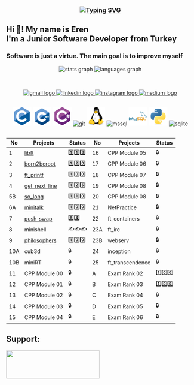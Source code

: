 <h3 align="center"><a href="https://git.io/typing-svg"><img src="https://readme-typing-svg.herokuapp.com?font=Roboto+Mono&size=40&duration=1000&pause=100&color=F70000&center=true&vCenter=true&multiline=true&width=250&height=150&lines=WELCOME;TO;REAL+WORLD;-" alt="Typing SVG" </img></a></h3>

<h2 align="left">Hi 👋! My name is Eren<br>I'm a Junior Software Developer from Turkey</h2>
<h3 align="left">Software is just a virtue. The main goal is to improve myself</h3>

<div align="center">
  <img src="https://github-readme-stats.vercel.app/api?username=erenakbas57&hide_title=false&hide_rank=false&show_icons=true&include_all_commits=true&count_private=true&disable_animations=false&theme=dracula&locale=en&hide_border=false" height="150" alt="stats graph"  />
  <img src="https://github-readme-stats.vercel.app/api/top-langs?username=erenakbas57&locale=en&hide_title=false&layout=compact&card_width=320&langs_count=5&theme=dracula&hide_border=false" height="150" alt="languages graph"  />
</div>


<br clear="both">

##
<div align="center">
  <a href="mailto:m.erenakbas57@gmail.com" target="_blank">
    <img src="https://img.shields.io/static/v1?message=Gmail&logo=gmail&label=&color=D14836&logoColor=white&labelColor=&style=flat" height="50" alt="gmail logo"  />
  </a>
  <a href="https://www.linkedin.com/in/erenakbas/" target="_blank">
    <img src="https://img.shields.io/static/v1?message=erenakbas&logo=linkedin&label=&color=0077B5&logoColor=white&labelColor=&style=flat" height="50" alt="linkedin logo"  />
  </a>
  <a href="https://www.instagram.com/erenakbas57/" target="_blank">
    <img src="https://img.shields.io/static/v1?message=erenakbas57&logo=instagram&label=&color=E4405F&logoColor=white&labelColor=&style=flat" height="50" alt="instagram logo"  />
  </a>
  <a href="https://medium.com/@erenakbas" target="_blank">
    <img src="https://img.shields.io/static/v1?message=@erenakbas&logo=medium&label=&color=12100E&logoColor=white&labelColor=&style=flat" height="50" alt="medium logo"  />
  </a>
</div>

##


<div align="center"> 
<a> <img src="https://raw.githubusercontent.com/devicons/devicon/master/icons/c/c-original.svg" alt="c" width="50" height="50"/> </a>
<a> <img src="https://raw.githubusercontent.com/mwasplund/Tracer/master/Assets/cpp_icon.png" alt="cplusplus" width="50" height="50"/></a> 
<a> <img src="https://raw.githubusercontent.com/devicons/devicon/master/icons/csharp/csharp-original.svg" alt="csharp" width="50" height="50"/> </a>
<a> <img src="https://www.vectorlogo.zone/logos/git-scm/git-scm-icon.svg" alt="git" width="50" height="50"/> </a> 
<a> <img src="https://raw.githubusercontent.com/devicons/devicon/master/icons/linux/linux-original.svg" alt="linux" width="50" height="50"/> </a>
<a> <img src="https://www.svgrepo.com/show/303229/microsoft-sql-server-logo.svg" alt="mssql" width="50" height="50"/> </a> 
<a> <img src="https://raw.githubusercontent.com/devicons/devicon/master/icons/mysql/mysql-original-wordmark.svg" alt="mysql" width="50" height="50"/></a> 
<a> <img src="https://raw.githubusercontent.com/devicons/devicon/master/icons/python/python-original.svg" alt="python" width="50" height="50"/> </a> 
<a> <img src="https://www.vectorlogo.zone/logos/sqlite/sqlite-icon.svg" alt="sqlite" width="50" height="50"/> </a>
</div>

##

<table>
<thead>
  <tr>
    <th>No</th>
    <th>Projects</th>
    <th>Status</th>
    <th>No</th>
    <th>Projects</th>
    <th>Status</th>
  </tr>
</thead>
<tbody>
  <tr>
    <td>1</td>
    <td><a href="https://github.com/erenakbas57/libft" target="_blank" rel="noopener noreferrer">libft</a></td>
    <td>1️⃣1️⃣8️⃣</td>
    <td>16</td>
    <td>CPP Module 05</td>
    <td>🔒</td>
  </tr>
  <tr>
    <td>2</td>
    <td><a href="https://github.com/erenakbas57/born2beroot" target="_blank" rel="noopener noreferrer">born2beroot</a></td>
    <td>1️⃣2️⃣0️⃣</td>
    <td>17</td>
    <td>CPP Module 06</td>
    <td>🔒</td>
  </tr>
  <tr>
    <td>3</td>
    <td><a href="https://github.com/erenakbas57/ft_printf" target="_blank" rel="noopener noreferrer">ft_printf</a></td>
    <td>1️⃣0️⃣0️⃣</td>
    <td>18</td>
    <td>CPP Module 07</td>
    <td>🔒</td>
  </tr>
  <tr>
    <td>4</td>
    <td><a href="https://github.com/erenakbas57/get_next_line" target="_blank" rel="noopener noreferrer">get_next_line</a></td>
    <td>1️⃣2️⃣5️⃣</td>
    <td>19</td>
    <td>CPP Module 08</td>
    <td>🔒</td>
  </tr>
  <tr>
    <td>5B</td>
    <td><a href="https://github.com/erenakbas57/so_long" target="_blank" rel="noopener noreferrer">so_long</a></td>
    <td>1️⃣1️⃣0️⃣</td>
    <td>20</td>
    <td>CPP Module 08</td>
    <td>🔒</td>
  </tr>
  <tr>
    <td>6A</td>
    <td><a href="https://github.com/erenakbas57/minitalk" target="_blank" rel="noopener noreferrer">minitalk</a></td>
    <td>1️⃣0️⃣0️⃣</td>
    <td>21</td>
    <td>NetPractice</td>
    <td>🔒</td>
  </tr>
  <tr>
    <td>7</td>
    <td><a href="https://github.com/erenakbas57/push_swap" target="_blank" rel="noopener noreferrer">push_swap</a></td>
    <td>8️⃣4️⃣</td>
    <td>22<br></td>
    <td>ft_containers</td>
    <td>🔒</td>
  </tr>
  <tr>
    <td>8</td>
    <td>minishell</td>
    <td>✍️✍️✍️</td>
    <td>23A</td>
    <td>ft_irc</td>
    <td>🔒</td>
  </tr>
  <tr>
    <td>9</td>
    <td><a href="https://github.com/erenakbas57/philosophers" target="_blank" rel="noopener noreferrer">philosophers</a></td>
    <td>1️⃣0️⃣0️⃣</td>
    <td>23B</td>
    <td>webserv</td>
    <td>🔒</td>
  </tr>
  <tr>
    <td>10A</td>
    <td>cub3d</td>
    <td>🔒</td>
    <td>24</td>
    <td>inception</td>
    <td>🔒</td>
  </tr>
  <tr>
    <td>10B</td>
    <td>miniRT</td>
    <td>🔒</td>
    <td>25</td>
    <td>ft_transcendence</td>
    <td>🔒</td>
  </tr>
  <tr>
    <td>11</td>
    <td>CPP Module 00</td>
    <td>🔒</td>
    <td>A</td>
    <td>Exam Rank 02</td>
    <td>1️⃣0️⃣0️⃣<br></td>
  </tr>
  <tr>
    <td>12</td>
    <td>CPP Module 01</td>
    <td>🔒</td>
    <td>B</td>
    <td>Exam Rank 03</td>
    <td>1️⃣0️⃣0️⃣</td>
  </tr>
  <tr>
    <td>13</td>
    <td>CPP Module 02</td>
    <td>🔒</td>
    <td>C</td>
    <td>Exam Rank 04</td>
    <td>🔒</td>
  </tr>
  <tr>
    <td>14</td>
    <td>CPP Module 03</td>
    <td>🔒</td>
    <td>D</td>
    <td>Exam Rank 05</td>
    <td>🔒</td>
  </tr>
  <tr>
    <td>15</td>
    <td>CPP Module 04</td>
    <td>🔒</td>
    <td>E</td>
    <td>Exam Rank 06</td>
    <td>🔒</td>
  </tr>
</tbody>
</table>



<h2 align="left">Support:</h2>
<p><a href="https://www.buymeacoffee.com/merenakbas"> <img align="center" src="https://cdn.buymeacoffee.com/buttons/v2/default-yellow.png" width="250" height="75"</img></a></p>
